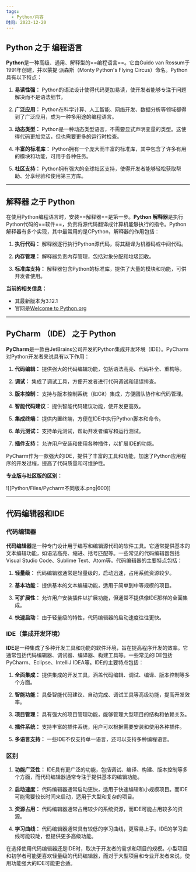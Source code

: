 ```yaml
---
tags:
  - Python/内容
时间: 2023-12-20
---
```

## Python 之于 编程语言

**Python**是一种高级、通用、解释型的==编程语言==。它由Guido van Rossum于1991年创建，并以蒙提·派森斯（Monty Python's Flying Circus）命名。Python具有以下特点：

1. **易读性强：** Python的语法设计使得代码更加易读，使开发者能够专注于问题解决而不是语法细节。

2. **广泛应用：** Python在科学计算、人工智能、网络开发、数据分析等领域都得到了广泛应用，成为一种多用途的编程语言。

3. **动态类型：** Python是一种动态类型语言，不需要显式声明变量的类型。这使得代码更加灵活，但也需要更多的运行时检查。

4. **丰富的标准库：** Python拥有一个庞大而丰富的标准库，其中包含了许多有用的模块和功能，可用于各种任务。

5. **社区支持：** Python拥有强大的全球社区支持，使得开发者能够轻松获取帮助、分享经验和使用第三方库。

---
## 解释器 之于 Python

在使用Python编程语言时，安装==解释器==是第一步。**Python 解释器**是执行Python代码的==软件==，负责将源代码翻译成计算机能够执行的指令。Python解释器有多个实现，其中最常用的是CPython，解释器的作用包括：

1. **执行代码：** 解释器逐行执行Python源代码，将其翻译为机器码或中间代码。

2. **内存管理：** 解释器负责内存管理，包括对象分配和垃圾回收。

3. **标准库支持：** 解释器包含Python的标准库，提供了大量的模块和功能，可供开发者使用。

**当前的相关信息：**
- 其最新版本为3.12.1
- 官网是[Welcome to Python.org](https://www.python.org/)

---
## PyCharm （IDE） 之于 Python

**PyCharm**是一款由JetBrains公司开发的Python集成开发环境（IDE）。PyCharm对Python开发者来说具有以下作用：

1. **代码编辑：** 提供强大的代码编辑功能，包括语法高亮、代码补全、重构等。

2. **调试：** 集成了调试工具，方便开发者进行代码调试和错误排查。

3. **版本控制：** 支持与版本控制系统（如Git）集成，方便团队协作和代码管理。

4. **智能代码建议：** 提供智能代码建议功能，使开发更高效。

5. **集成终端：** 提供内置终端，方便在IDE中执行Python脚本和命令。

6. **单元测试：** 支持单元测试，帮助开发者编写和运行测试。

7. **插件支持：** 允许用户安装和使用各种插件，以扩展IDE的功能。

PyCharm作为一款强大的IDE，提供了丰富的工具和功能，加速了Python应用程序的开发过程，提高了代码质量和可维护性。

**专业版与社区版的区别：**

![[Python/Files/Pycharm不同版本.png|600]]


---
## 代码编辑器和IDE

### 代码编辑器

**代码编辑器**是一种专门设计用于编写和编辑源代码的软件工具。它通常提供基本的文本编辑功能，如语法高亮、缩进、括号匹配等。一些常见的代码编辑器包括 Visual Studio Code、Sublime Text、Atom等。代码编辑器的主要特点包括：

1. **轻量级：** 代码编辑器通常是轻量级的，启动迅速，占用系统资源较少。

2. **基本功能：** 提供基本的文本编辑功能，适用于简单到中等规模的项目。

3. **可扩展性：** 允许用户安装插件以扩展功能，但通常不提供像IDE那样的全面集成。

4. **快速启动：** 由于轻量级的特性，代码编辑器的启动速度往往更快。

### IDE（集成开发环境）

**IDE**是一种集成了多种开发工具和功能的软件环境，旨在提高程序开发的效率。它通常包括代码编辑器、调试器、编译器、构建工具等。一些常见的IDE包括 PyCharm、Eclipse、IntelliJ IDEA等。IDE的主要特点包括：

1. **全面集成：** 提供集成的开发工具，涵盖代码编辑、调试、编译、版本控制等多个方面。

2. **智能功能：** 具备智能代码建议、自动完成、调试工具等高级功能，提高开发效率。

3. **项目管理：** 具有强大的项目管理功能，能够管理大型项目的结构和依赖关系。

4. **插件系统：** 支持丰富的插件系统，用户可以根据需要安装和使用各种插件。

5. **多语言支持：** 一些IDE不仅支持单一语言，还可以支持多种编程语言。

### 区别

1. **功能广泛性：** IDE具有更广泛的功能，包括调试、编译、构建、版本控制等多个方面，而代码编辑器通常专注于提供基本的编辑功能。

2. **启动速度：** 代码编辑器通常启动更快，适用于快速编辑和小规模项目。而IDE可能需要较长时间来启动，适用于大型和复杂的项目。

3. **资源占用：** 代码编辑器通常占用较少的系统资源，而IDE可能占用较多的资源。

4. **学习曲线：** 代码编辑器通常具有较低的学习曲线，更容易上手。IDE的学习曲线可能较陡，但提供更多高级功能。

在选择使用代码编辑器还是IDE时，取决于开发者的需求和项目的规模。小型项目和初学者可能更喜欢轻量级的代码编辑器，而对于大型项目和专业开发者来说，使用功能强大的IDE可能更合适。